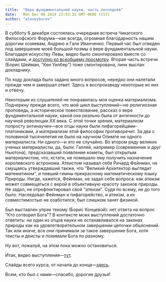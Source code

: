 ```yaml
---
title:  "Вера фундаментальной науки, часть последняя"
date:   Mon Dec 08 2014 23:53:32 GMT-0600 (CST)
author: "alexeyburov"
---
```


В субботу 6 декабря состоялась очередная встреча Чикагского Философского Форума—как всегда, огромная благодарность нашим дорогим хозяевам, Андрею и Гале Иванченко. Первый час был отведен под завершение моей большой поэмы о вере фундаментальной науки. Благодаря искусству Левы, видео было смонтировано вместе со слайдами, и <a href="http://www.youtube.com/attribution_link?a=_8nnaGkEuFM&amp;u=/watch%3Fv%3DM47n94Y73K8%26feature%3Dem-upload_owner" target="_blank">доступно ко всеобщему просмотру</a>. Вторая часть встречи (Борис Шейман, "Кен Уилбер") тоже смонтирована, линк выслан докладчику.<!--more-->

По ходу доклада было задано много вопросов, нередко они налетали прежде чем я завершал ответ. Здесь я воспроизведу некоторые из них и отвечу.

Некоторым из слушателей не понравилась моя оценка материализма. Подчеркну прежде всего, что мой цикл выступлений—не религиозная проповедь, а историческое повествование, рассказ о вере фундаментальной науки, какой она реально была от античности до научной революции XX века. С этой точки зрения, материализм попросту антинаучен—все отцы науки были пифагорейцами-платониками, а материализм этой философии противоречит. За два с половиной тысячелетия не было на научном Олимпе ни одного материалиста. Ни одного—и это не случайно. Во втором ряду великих ученых материалисты, да, были. Галлей, например (современник и друг Ньютона), предсказавший появление кометы, был открытым материалистом, что, кстати, не помешало ему получить назначение королевского астронома. Атеистом называл себя Ричард Фейнман, не смущаясь утверждавший также, что "Великий Архитектор выглядит математиком", и певший гимны прекрасному математическому языку Природы. Нигде, кажется, Фейнман, не задал себе вопроса: как атеизм может совмещаться с верой в объективную красоту законов природы. Не задал, не отрефлектировал свой "атеизм". Судя по всему, не до того было. Наследовал Фейнман и пифагорейство, и атеизм, а их совместимостью не озаботился, был слишком занят физикой.

Был выставлен упрек теизму (Борис Концевой): нет ответа на вопрос "Кто сотворил Бога"? В контексте моих выступлений достаточно ответить: ни один из отцов науки не останавливался на законах природы как на удовлетворительном завершении цепочки объяснений. Так или иначе, все они принимали за такое завершение Бога, хотя теисты и деисты и понимали Бога по разному.

Ну вот, пожалуй, на этом пока можно остановиться.

Итак, видео выступления—<a href="https://www.youtube.com/watch?v=M47n94Y73K8&amp;feature=em-upload_owner" target="_blank">тут</a>.

Слайды всего курса, от начала до конца—<a href="http://www.fermisocietyofphilosophy.org/CFF/Faith%20of%20Science/FaithOfScience_ru.pdf" target="_blank">здесь</a>.

Всем, кто был с нами—спасибо, дорогие друзья!